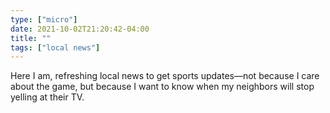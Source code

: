 ```yaml
---
type: ["micro"]
date: 2021-10-02T21:20:42-04:00
title: ""
tags: ["local news"]
---
```

Here I am, refreshing local news to get sports updates—not because I care about the game, but because I want to know when my neighbors will stop yelling at their TV.
